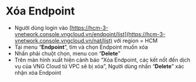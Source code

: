 # Xóa Endpoint

* Người dùng login vào [https://hcm-3-vnetwork.console.vngcloud.vn/endpoint/list](https://hcm-3-vnetwork.console.vngcloud.vn/nat/list) với region = HCM
* Tại menu “**Endpoint**”, tìm và chọn Endpoint muốn xóa
* Nhấn phải chuột chọn, menu con “**Delete**”
* Trên màn hình xuất hiện cảnh báo “Xóa Endpoint, các kết nốt đến dịch vụ của VNG Cloud từ VPC sẽ bị xóa”, Người dùng nhấn “**Delete**” xác nhận xóa Endpoint

